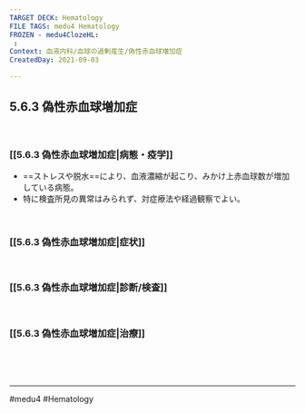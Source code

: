 ```yaml
---
TARGET DECK: Hematology
FILE TAGS: medu4 Hematology
FROZEN - medu4ClozeHL:
 : 
Context: 血液内科/血球の過剰産生/偽性赤血球増加症
CreatedDay: 2021-09-03

---
```


## 5.6.3 偽性赤血球増加症

<br>

### [[5.6.3  偽性赤血球増加症|病態・疫学]]
* ==ストレスや脱水==により、血液濃縮が起こり、みかけ上赤血球数が増加している病態。
* 特に検査所見の異常はみられず、対症療法や経過観察でよい。
 
<!--ID: 1630741039678-->


<br>

### [[5.6.3  偽性赤血球増加症|症状]]


<br>

### [[5.6.3  偽性赤血球増加症|診断/検査]]


<br>

### [[5.6.3  偽性赤血球増加症|治療]]


<br><br><br>

---
#medu4 #Hematology 
